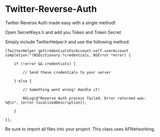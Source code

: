 Twitter-Reverse-Auth
====================

Twitter Reverse Auth made easy with a single method!

Open SecretKeys.h and add you Token and Token Secret

Simply include TwitterHelper.h and use the following method:

    [TwitterHelper getCredentialsForAccount:self.userAccount completion:^(NSDictionary *credentials, NSError *error) {
        
        if (!error && credentials) {
            
            // Send these credentials to your server
            
        } else {
            
            // Something went wrong! Handle it!
            
            NSLog(@"Reverse Auth process failed. Error returned was: %@\n", [error localizedDescription]);
            
        }
        
    }];


Be sure to import all files into your project. This class uses AFNetworking. 
